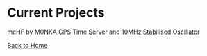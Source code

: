 # Current Projects 

[mcHF by M0NKA](mcHF.md)
[GPS Time Server and 10MHz Stabilised Oscillator](time.md)


[Back to Home](index.md)
